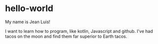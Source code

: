 # hello-world
My name is Jean Luis!

I want to learn how to program, like kotlin, Javascript and github. 
I've had tacos on the moon and find them far superior to Earth tacos. 
